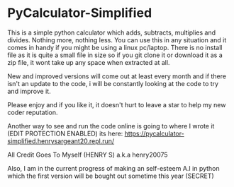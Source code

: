 # PyCalculator-Simplified
This is a simple python calculator which adds, subtracts, multiplies and divides. Nothing more, nothing less.
You can use this in any situation and it comes in handy if you might be using a linux pc/laptop.
There is no install file as it is quite a small file in size so if you git clone it or download it as a zip file, 
it wont take up any space when extracted at all. 

New and improved versions will come out at least every month and if there isn't an update to the code, i will
be constantly looking at the code to try and improve it.

Please enjoy and if you like it, it doesn't hurt to leave a star to help my new coder reputation.

Another way to see and run the code online is going to where I wrote it (EDIT PROTECTION ENABLED) its here: https://pycalculator-simplified.henrysargeant20.repl.run/

All Credit Goes To Myself (HENRY S) a.k.a henry20075

Also, I am in the current progress of making an self-esteem A.I in python which the first version will be bought out
sometime this year (SECRET)
